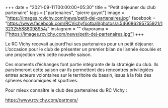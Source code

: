 +++
date = "2021-09-11T00:00:00+05:30"
title = "Petit déjeuner du club partenaire"
tags = ["partenaires", "pierre guyot"]
image = "https://images.rcvichy.com/news/petit-dej-partenaires.jpg"
facebook = "https://www.facebook.com/RCVichyfootball/photos/a.546686295755921/1323255888098954/"
instagram = ""
diaporama = ["https://images.rcvichy.com/news/petit-dej-partenaires.jpg"]
+++

Le RC Vichy recevait aujourd’hui ses partenaires pour un petit déjeuner. L’occasion pour le club de présenter un premier bilan de l’année écoulée et une projection vers cette nouvelle saison.  

Ces moments d’échanges font partie intégrante de la stratégie du club. Ils parsèmeront cette saison car ils permettent des rencontres privilégiées entres acteurs volontaires sur le territoire du bassin, issus à la fois des spheres économiques et sportives.

Pour mieux connaître le club des partenaires du RC Vichy : 

https://www.rcvichy.com/partners/
